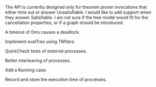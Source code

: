 
The API is currently designed only for theorem prover invocations that either
time out or answer Unsatisfiable. I would like to add support when they answer
Satisfiable. I am not sure if the tree model would fit for the cancellation
properties, or if a graph should be introduced.

A timeout of 0ms causes a deadlock.

Implement evalTree using TMVars.

QuickCheck tests of external processes.

Better interleaving of processes.

Add a Running case.

Record and store the execution time of processes.

